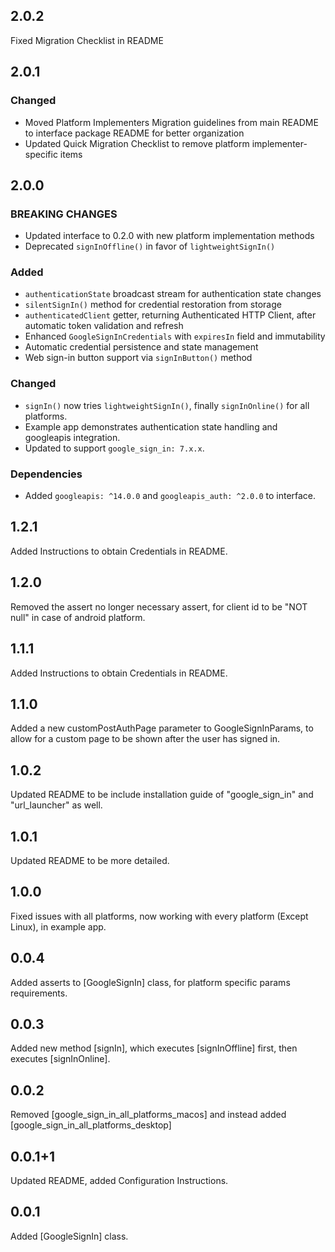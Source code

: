 ## 2.0.2
Fixed Migration Checklist in README

## 2.0.1

### Changed
- Moved Platform Implementers Migration guidelines from main README to interface package README for better organization
- Updated Quick Migration Checklist to remove platform implementer-specific items

## 2.0.0

### BREAKING CHANGES
- Updated interface to 0.2.0 with new platform implementation methods
- Deprecated `signInOffline()` in favor of `lightweightSignIn()`

### Added
- `authenticationState` broadcast stream for authentication state changes
- `silentSignIn()` method for credential restoration from storage
- `authenticatedClient` getter, returning Authenticated HTTP Client, after automatic token validation and refresh
- Enhanced `GoogleSignInCredentials` with `expiresIn` field and immutability
- Automatic credential persistence and state management
- Web sign-in button support via `signInButton()` method

### Changed
- `signIn()` now tries `lightweightSignIn()`, finally `signInOnline()` for all platforms.
- Example app demonstrates authentication state handling and googleapis integration.
- Updated to support `google_sign_in: 7.x.x`.

### Dependencies
- Added `googleapis: ^14.0.0` and `googleapis_auth: ^2.0.0` to interface.

## 1.2.1
Added Instructions to obtain Credentials in README.

## 1.2.0
Removed the assert no longer necessary assert, for client id to be "NOT null" in case of android platform.

## 1.1.1
Added Instructions to obtain Credentials in README.

## 1.1.0

Added a new customPostAuthPage parameter to GoogleSignInParams, to allow for a custom page to be
shown after the user has signed in.

## 1.0.2

Updated README to be include installation guide of "google_sign_in" and "url_launcher" as well.

## 1.0.1

Updated README to be more detailed.

## 1.0.0

Fixed issues with all platforms, now working with every platform (Except Linux), in example app.

## 0.0.4

Added asserts to [GoogleSignIn] class, for platform specific params requirements.

## 0.0.3

Added new method [signIn], which executes [signInOffline] first, then executes [signInOnline].

## 0.0.2

Removed [google_sign_in_all_platforms_macos] and instead
added [google_sign_in_all_platforms_desktop]

## 0.0.1+1

Updated README, added Configuration Instructions.

## 0.0.1

Added [GoogleSignIn] class.